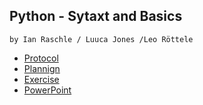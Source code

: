 ## Python - Sytaxt and Basics

`by Ian Raschle / Luuca Jones /Leo Röttele`

- [Protocol](./docs/README-PROTOCOL.MD)
- [Plannign](./docs/README-PLANNING.MD)
- [Exercise](./docs/README-EXERCISE.MD)
- [PowerPoint](https://bbwch-my.sharepoint.com/:p:/g/personal/leo_roettele_lernende_bbw_ch/Ee69v7larEhBjQg43e-H6-gB9-qD5Rb7L-ITMFvC6QfMow)
